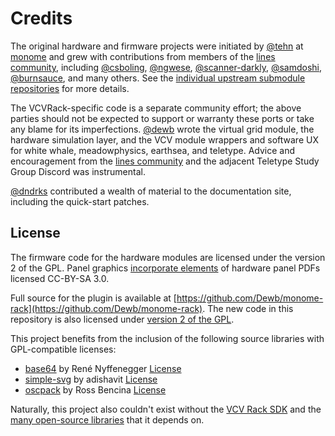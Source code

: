 # Credits

The original hardware and firmware projects were initiated by [@tehn](https://github.com/tehn) at [monome](https://monome.org) and grew with contributions from members of the [lines community](https://llllllll.co), including [@csboling](https://github.com/csboling), [@ngwese](https://github.com/ngwese), [@scanner-darkly](https://github.com/scanner-darkly), [@samdoshi](https://github.com/samdoshi), [@burnsauce](https://github.com/burnsauce), and many others. See the [individual upstream submodule repositories](https://github.com/Dewb/monome-rack/tree/main/firmware) for more details. 

The VCVRack-specific code is a separate community effort; the above parties should not be expected to support or warranty these ports or take any blame for its imperfections. [@dewb](https://github.com/Dewb) wrote the virtual grid module, the hardware simulation layer, and the VCV module wrappers and software UX for white whale, meadowphysics, earthsea, and teletype. Advice and encouragement from the [lines community](https://llllllll.co) and the adjacent Teletype Study Group Discord was instrumental.

[@dndrks](https://github.com/dndrks) contributed a wealth of material to the documentation site, including the quick-start patches.

## License

The firmware code for the hardware modules are licensed under the version 2 of the GPL. Panel graphics [incorporate elements](https://github.com/monome/teletype-hardware/blob/master/teletype-panel-graphic.pdf) of hardware panel PDFs licensed CC-BY-SA 3.0. 

Full source for the plugin is available at [https://github.com/Dewb/monome-rack](https://github.com/Dewb/monome-rack). The new code in this repository is also licensed under [version 2 of the GPL](https://github.com/Dewb/monome-rack/blob/main/LICENSE).



This project benefits from the inclusion of the following source libraries with GPL-compatible licenses:

* [base64](https://github.com/ReneNyffenegger/cpp-base64) by René Nyffenegger [License](https://github.com/Dewb/monome-rack/blob/main/lib/base64/LICENSE)
* [simple-svg](https://github.com/adishavit/simple-svg) by adishavit [License](https://github.com/Dewb/monome-rack/blob/main/lib/simple-svg/LICENSE)
* [oscpack](https://github.com/RossBencina/oscpack) by Ross Bencina [License](https://github.com/Dewb/monome-rack/blob/main/lib/oscpack/LICENSE)

Naturally, this project also couldn't exist without the [VCV Rack SDK](https://github.com/VCVRack/Rack) and the [many open-source libraries](https://github.com/vcvrack/rack#software-libraries) that it depends on.
